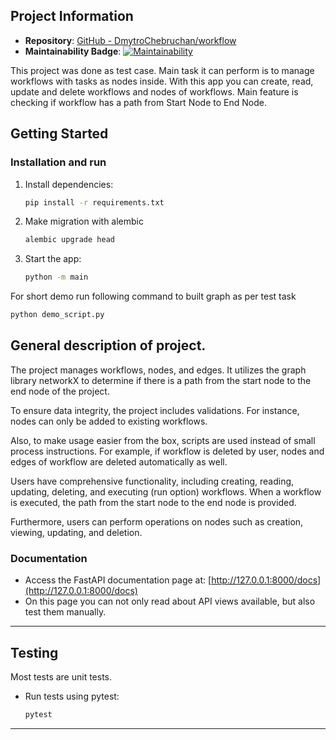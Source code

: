 ## Project Information
- **Repository**: [GitHub - DmytroChebruchan/workflow](https://codeclimate.com/github/DmytroChebruchan/workflow)
- **Maintainability Badge**: [![Maintainability](https://api.codeclimate.com/v1/badges/02724330d63a34a5fc21/maintainability)](https://codeclimate.com/github/DmytroChebruchan/workflow/maintainability)

This project was done as test case. Main task it can perform is to manage workflows with
tasks as nodes inside. With this app you can create, read, update and delete workflows and nodes of workflows.
Main feature is checking if workflow has a path from Start Node to End Node.

## Getting Started

### Installation and run

1. Install dependencies:
   ```bash
   pip install -r requirements.txt
   ```

2. Make migration with alembic
    ```bash
    alembic upgrade head
    ```
3. Start the app:
   ```bash
   python -m main
   ```

For short demo run following command to built graph as per test
task

   ```bash
   python demo_script.py
   ```

## General description of project.

The project manages workflows, nodes, and edges. It utilizes the graph library networkX to determine if there is a path from the start node to the end node of the project.

To ensure data integrity, the project includes validations. For instance, nodes can only be added to existing workflows.

Also, to make usage easier from the box, scripts are used instead of small process instructions.
For example, if workflow is deleted by user, nodes and edges of workflow are deleted automatically as well.

Users have comprehensive functionality, including creating, reading, updating, deleting, and executing (run option) workflows. When a workflow is executed, the path from the start node to the end node
is provided.

Furthermore, users can perform operations on nodes such as creation, viewing, updating, and deletion.

### Documentation

- Access the FastAPI documentation page at: [http://127.0.0.1:8000/docs](http://127.0.0.1:8000/docs)
- On this page you can not only read about API views available, but also test them manually.

---

## Testing

Most tests are unit tests.
- Run tests using pytest:
  ```bash
  pytest
  ```

---
